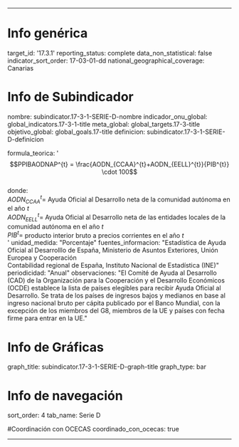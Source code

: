 ---

# Info genérica
target_id: '17.3.1'
reporting_status: complete
data_non_statistical: false
indicator_sort_order: 17-03-01-dd
national_geographical_coverage: Canarias

# Info de Subindicador
nombre: subindicator.17-3-1-SERIE-D-nombre
indicador_onu_global: global_indicators.17-3-1-title
meta_global: global_targets.17-3-title
objetivo_global: global_goals.17-title
definicion: subindicator.17-3-1-SERIE-D-definicion

formula_teorica: '$$PPIBAODNAP^{t} = \frac{AODN_{CCAA}^{t}+AODN_{EELL}^{t}}{PIB^{t}} \cdot 100$$ <br>
donde: <br>
$AODN_{CCAA}^{t} =$ Ayuda Oficial al Desarrollo neta de la comunidad autónoma en el año $t$ <br>
$AODN_{EELL}^{t} =$ Ayuda Oficial al Desarrollo neta de las entidades locales de la comunidad autónoma en el año $t$ <br>
$PIB^{t} =$ producto interior bruto a precios corrientes en el año $t$ <br>'
unidad_medida: "Porcentaje"
fuentes_informacion: "Estadística de Ayuda Oficial al Desarrolllo de España, Ministerio de Asuntos Exteriores, Unión Europea y Cooperación<br>
Contabilidad regional de España, Instituto Nacional de Estadística (INE)"
periodicidad: "Anual"
observaciones: "El Comité de Ayuda al Desarrollo (CAD) de la Organización para la Cooperación y el Desarrollo Económicos (OCDE) establece la lista de países elegibles para recibir Ayuda Oficial al Desarrollo. Se trata de los países de ingresos bajos y medianos en base al ingreso nacional bruto per cápita publicado por el Banco Mundial, con la excepción de los miembros del G8, miembros de la UE y países con fecha firme para entrar en la UE."

# Info de Gráficas
graph_title: subindicator.17-3-1-SERIE-D-graph-title
graph_type: bar

# Info de navegación
sort_order: 4
tab_name: Serie D

#Coordinación con OCECAS
coordinado_con_ocecas: true

---